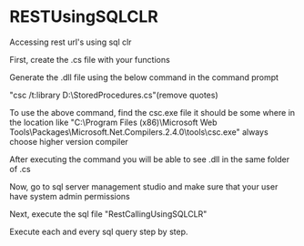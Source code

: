 # RESTUsingSQLCLR
Accessing rest url's using sql clr


First, create the .cs file with your functions


Generate the .dll file using the below command in the command prompt


"csc /t:library D:\StoredProcedures.cs"(remove quotes)


To use the above command, find the csc.exe file it should be some where in the location like "C:\Program Files (x86)\Microsoft Web Tools\Packages\Microsoft.Net.Compilers.2.4.0\tools\csc.exe" always choose higher version compiler


After executing the command you will be able to see .dll in the same folder of .cs


Now, go to sql server management studio and make sure that your user have system admin permissions


Next, execute the sql file "RestCallingUsingSQLCLR"

Execute each and every sql query step by step.

